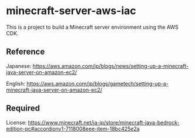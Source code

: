 # minecraft-server-aws-iac

This is a project to build a Minecraft server environment using the AWS CDK.

## Reference

Japanese: https://aws.amazon.com/jp/blogs/news/setting-up-a-minecraft-java-server-on-amazon-ec2/

English: https://aws.amazon.com/jp/blogs/gametech/setting-up-a-minecraft-java-server-on-amazon-ec2/

## Required

License: https://www.minecraft.net/ja-jp/store/minecraft-java-bedrock-edition-pc#accordionv1-7118008eee-item-18bc425e2a
